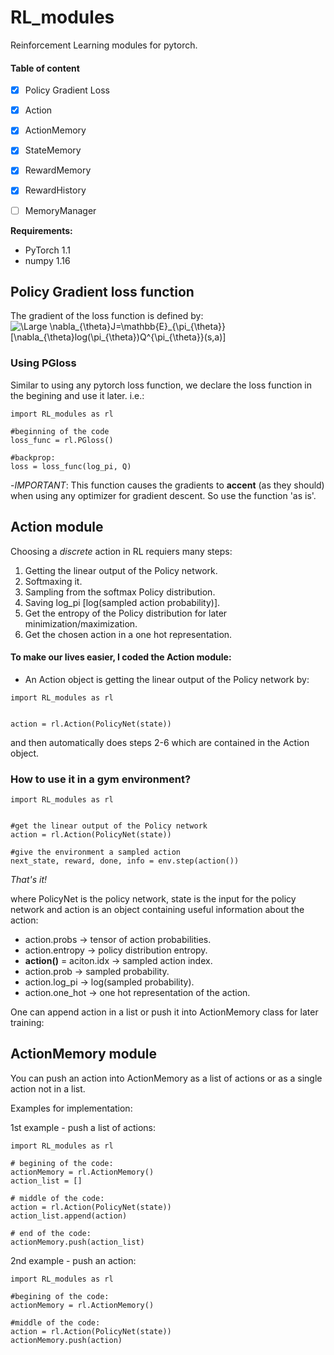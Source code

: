 # RL_modules
Reinforcement Learning modules for pytorch.

#### Table of content
- [x] Policy Gradient Loss
- [x] Action
- [x] ActionMemory
- [x] StateMemory
- [x] RewardMemory
- [x] RewardHistory
- [ ] MemoryManager


**Requirements:**
- PyTorch 1.1
- numpy 1.16

## Policy Gradient loss function
The gradient of the loss function is defined by:
<img src="https://latex.codecogs.com/svg.latex?\Large&space;\nabla_{\theta}J=\mathbb{E}_{\pi_{\theta}}[\nabla_{\theta}log(\pi_{\theta})Q^{\pi_{\theta}}(s,a)]" title="\Large \nabla_{\theta}J=\mathbb{E}_{\pi_{\theta}}[\nabla_{\theta}log(\pi_{\theta})Q^{\pi_{\theta}}(s,a)]" />

### Using PGloss

Similar to using any pytorch loss function, we declare the loss function in the begining and use it later. i.e.:
```
import RL_modules as rl

#beginning of the code
loss_func = rl.PGloss()

#backprop:
loss = loss_func(log_pi, Q)
```

-_IMPORTANT_: This function causes the gradients to **accent** (as they should) when using any optimizer for gradient descent. So use the function 'as is'.


## Action module

Choosing a *discrete* action in RL requiers many steps:
1. Getting  the linear output of the Policy network.
2. Softmaxing it.
3. Sampling from the softmax Policy distribution.
4. Saving log_pi [log(sampled action probability)].
5. Get the entropy of the Policy distribution for later minimization/maximization.
6. Get the chosen action in a one hot representation.

#### To make our lives easier, I coded the Action module:
- An Action object is getting the linear output of the Policy network by:
```
import RL_modules as rl


action = rl.Action(PolicyNet(state))
```
and then automatically does steps 2-6 which are contained in the Action object.


### How to use it in a gym environment?
```
import RL_modules as rl


#get the linear output of the Policy network
action = rl.Action(PolicyNet(state))

#give the environment a sampled action
next_state, reward, done, info = env.step(action())
```
*That's it!*

where PolicyNet is the policy network, state is the input for the policy network and
action is an object containing useful information about the action:
- action.probs -> tensor of action probabilities.
- action.entropy -> policy distribution entropy.
- **action()** = aciton.idx -> sampled action index.
- action.prob -> sampled probability.
- action.log_pi -> log(sampled probability).
- action.one_hot -> one hot representation of the action.

One can append action in a list or push it into ActionMemory class for later training:

## ActionMemory module

You can push an action into ActionMemory as a list of actions or as a single action not in a list.

Examples for implementation:

1st example - push a list of actions:
```
import RL_modules as rl

# begining of the code:
actionMemory = rl.ActionMemory()
action_list = []

# middle of the code:
action = rl.Action(PolicyNet(state))
action_list.append(action)

# end of the code:
actionMemory.push(action_list)
```

2nd example - push an action:
```
import RL_modules as rl

#begining of the code:
actionMemory = rl.ActionMemory()

#middle of the code:
action = rl.Action(PolicyNet(state))
actionMemory.push(action)
```

